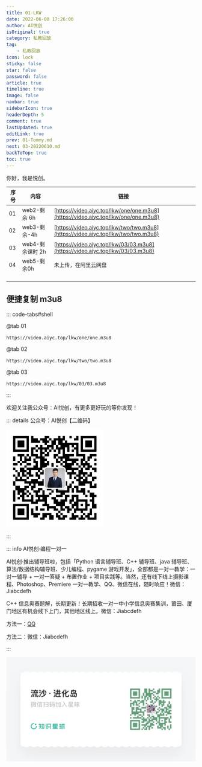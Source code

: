 ```yaml
---
title: 01-LKW
date: 2022-06-08 17:26:00
author: AI悦创
isOriginal: true
category: 私教回放
tag:
    - 私教回放
icon: lock
sticky: false
star: false
password: false
article: true
timeline: true
image: false
navbar: true
sidebarIcon: true
headerDepth: 5
comment: true
lastUpdated: true
editLink: true
prev: 01-Tommy.md
next: 03-20220610.md
backToTop: true
toc: true
---
```


你好，我是悦创。

| 序号 | 内容             | 链接                                                         |
| ---- | ---------------- | ------------------------------------------------------------ |
| 01   | web2-剩余 6h     | [https://video.aiyc.top/lkw/one/one.m3u8](https://video.aiyc.top/lkw/one/one.m3u8) |
| 02   | web3-剩余-4h     | [https://video.aiyc.top/lkw/two/two.m3u8](https://video.aiyc.top/lkw/two/two.m3u8) |
| 03   | web4-剩余课时 2h | [https://video.aiyc.top/lkw/03/03.m3u8](https://video.aiyc.top/lkw/03/03.m3u8) |
| 04   | web5-剩余0h      | 未上传，在阿里云网盘                                         |
|      |                  |                                                              |
|      |                  |                                                              |
|      |                  |                                                              |
|      |                  |                                                              |



## 便捷复制 m3u8

::: code-tabs#shell

@tab 01

```web-idl
https://video.aiyc.top/lkw/one/one.m3u8
```

@tab 02

```web-idl
https://video.aiyc.top/lkw/two/two.m3u8
```

@tab 03

```web-idl
https://video.aiyc.top/lkw/03/03.m3u8
```

:::

欢迎关注我公众号：AI悦创，有更多更好玩的等你发现！

::: details 公众号：AI悦创【二维码】

![](/gzh.jpg)

:::

::: info AI悦创·编程一对一

AI悦创·推出辅导班啦，包括「Python 语言辅导班、C++ 辅导班、java 辅导班、算法/数据结构辅导班、少儿编程、pygame 游戏开发」，全部都是一对一教学：一对一辅导 + 一对一答疑 + 布置作业 + 项目实践等。当然，还有线下线上摄影课程、Photoshop、Premiere 一对一教学、QQ、微信在线，随时响应！微信：Jiabcdefh

C++ 信息奥赛题解，长期更新！长期招收一对一中小学信息奥赛集训，莆田、厦门地区有机会线下上门，其他地区线上。微信：Jiabcdefh

方法一：[QQ](http://wpa.qq.com/msgrd?v=3&uin=1432803776&site=qq&menu=yes)

方法二：微信：Jiabcdefh

:::

![](/zsxq.jpg)













